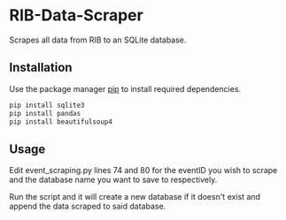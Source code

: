 # RIB-Data-Scraper
Scrapes all data from RIB to an SQLite database.

## Installation

Use the package manager [pip](https://pip.pypa.io/en/stable/) to install required dependencies.

```bash
pip install sqlite3
pip install pandas
pip install beautifulsoup4

```


## Usage

Edit event_scraping.py lines 74 and 80 for the eventID you wish to scrape and the database name you want to save to respectively.

Run the script and it will create a new database if it doesn't exist and append the data scraped to said database.

